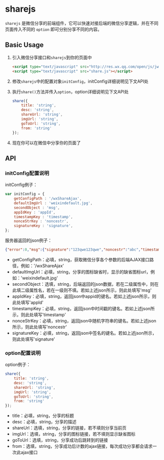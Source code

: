 # sharejs
`sharejs` 是微信分享的前端组件，它可以快速对接后端的微信分享逻辑，并在不同页面传入不同的 `option` 即可分别分享不同的内容。
## Basic Usage
1. 引入微信分享接口和`sharejs`到你的页面中
	
    ```html
    <script type="text/javascript" src="http://res.wx.qq.com/open/js/jweixin-1.0.0.js"></script>
	<script type="text/javascript" src="share.js"></script>
    ```

2. 修改`sharejs`中的配置对象`initConfig`，initConfig详细说明见下文API处

3. 执行`share()`方法并传入`option`，option详细说明见下文API处

    ```javascript
    share({
		title: 'string',
		desc: 'string',
		shareUrl: 'string',
		imgUrl: 'string',
		goToUrl: 'string',
		from: 'string'
	});
    ```

4. 现在你可以在微信中分享你的页面了

## API

### initConfig配置说明

initConfig例子：
```javascript
var initConfig = {
    getConfigPath : '/wxShareAjax',
    defaultImgUrl : 'weixindefault.jpg',
    secondObject : 'msg',
    appIdKey : 'appId',
    timestampKey : 'timestamp',
    nonceStrKey : 'noncestr',
    signatureKey : 'signature',
};
```

服务器返回的json例子：
```json
{"error":0,"msg":{"signature":"123qwe123qwe","noncestr":"abc","timestamp":1453279155,"appId":"wxxxxxx","url":"http:\/\/xxx.com"}}
```

* getConfigPath：必填，string，获取微信分享各个参数的后端AJAX接口路径，例如：'/wxShareAjax'
* defaultImgUrl：必填，string，分享的图标缺省时，显示的缺省图标url，例如：'weixindefault.jpg'
* secondObject：选填，string，后端返回的json数据，若在二级属性中，则在此填二级属性名，若在一级则不填。若如上述json所示，则此处填写'msg'
* appIdKey：必填，string，返回json中appid的键名。若如上述json所示，则此处填写'appId'
* timestampKey：必填，string，返回json中时间戳的键名。若如上述json所示，则此处填写'timestamp'
* nonceStrKey：必填，string，返回json中随机字符串的键名。若如上述json所示，则此处填写'noncestr'
* signatureKey：必填，string，返回json中签名的键名。若如上述json所示，则此处填写'signature'

### option配置说明

option例子：
```javascript
share({
	title: 'string',
	desc: 'string',
	shareUrl: 'string',
	imgUrl: 'string',
	goToUrl: 'string',
	from: 'string'
});
```
* title：必填，string，分享的标题
* desc：必填，string，分享的描述
* shareUrl：选填，string，分享的链接，若不填则分享当前页
* imgUrl：选填，string，分享的图标链接，若不填则显示缺省图标
* goToUrl：选填，string，分享成功后跳转到的链接
* from：选填，string，分享成功后计数的ajax链接，每次成功分享都会请求一次此ajax接口
